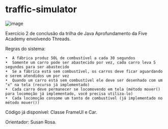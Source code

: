 # traffic-simulator

![image](https://user-images.githubusercontent.com/36998416/180504428-c589a119-1c83-44c9-9c8b-f8d1cf4c9076.png)

 Exercício 2 de conclusão da trilha de Java Aprofundamento da Five Academy envolvendo Threads.
 
 Regras do sistema:
 
    •  A fábrica produz 50L de combustível a cada 30 segundos
    •  Somente um carro pode ser abastecido por vez, cada carro leva 5 segundos para ser abastecido
    •  Se a fábrica está sem combustível, os carros deve ficar aguardando e serem atendidos um por vez 
    •  Quando um carro está sem combustível ele deve ser desenhado com um "x" na tela (recurso já implementado)
    •  Cada carro deve permanecer se locomovendo em tela (método mover() para locomoção já implementado, você precisa utiliza-lo)
    •  Cada locomoção consome um tanto de combustível (já implementado no método mover())
    
Código já disponível: Classe FrameUI e Car.

Orientador: Susan Rosa.

